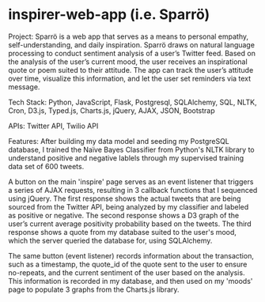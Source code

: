 # inspirer-web-app (i.e. Sparrö)

Project:
Sparrö is a web app that serves as a means to personal empathy, self-understanding, and daily inspiration. Sparrö draws on natural language processing to conduct sentiment analysis of a user’s Twitter feed. Based on the analysis of the user’s current mood, the user receives an inspirational quote or poem suited to their attitude. The app can track the user’s attitude over time, visualize this information, and let the user set reminders via text message.

Tech Stack:
Python, JavaScript, Flask, Postgresql, SQLAlchemy, SQL, NLTK, Cron, D3.js, Typed.js, Charts.js,  jQuery, AJAX, JSON, Bootstrap

APIs:
Twitter API, Twilio API



Features:
After building my data model and seeding my PostgreSQL database,  I trained the Naïve Bayes Classifier from Python's NLTK library to understand positive and negative lablels through my supervised training data set of 600 tweets. 

A button on the main 'inspire' page serves as an event listener that triggers a series of AJAX requests, resulting in 3 callback functions that I sequenced using jQuery. The first response shows the actual tweets that are being sourced from the Twitter API, being analyzed by my classifier and labeled as positive or negative. The second response shows a D3 graph of the user’s current average positivity probability based on the tweets. The third response shows a quote from my database suited to the user's mood, which the server queried the database for, using SQLAlchemy.


The same button (event listener) records information about the transaction, such as a timestamp, the quote_id of the quote sent to the user to ensure no-repeats, and the current sentiment of the user based on the analysis. This information is recorded in my database, and then used on my 'moods' page to populate 3 graphs from the Charts.js library. 
